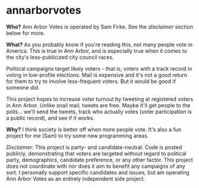 # annarborvotes

**Who?**
Ann Arbor Votes is operated by Sam Firke.  See the _disclaimer_ section below for more.

**What?**
As you probably know if you're reading this, not many people vote in America.  This is true in Ann Arbor, and is especially true when it comes to the city's less-publicized city council races.

Political campaigns target likely voters - that is, voters with a track record in voting in low-profile elections.  Mail is expensive and it's not a good return for them to try to involve less-frequent voters.  But it would be good if someone did.

This project hopes to increase voter turnout by tweeting at registered voters in Ann Arbor.  Unlike snail mail, tweets are free.  Maybe it'll get people to the polls... we'll send the tweets, track who actually votes (voter participation is a public record), and see if it works.

**Why?**
I think society is better off when more people vote.  It's also a fun project for me (Sam) to try some new programming areas.

_Disclaimer:_ This project is party- and candidate-neutral.  Code is posted publicly, demonstrating that voters are targeted without regard to political party, demographics, candidate preference, or any other factor.  This project does not coordinate with nor does it aim to benefit any campaigns of any sort.  I personally support specific candidates and issues, but am operating Ann Arbor Votes as an entirely independent side project.